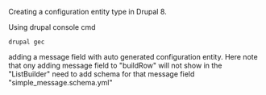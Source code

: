 Creating a configuration entity type in Drupal 8.

Using drupal console cmd

```
drupal gec
```

adding a message field with auto generated configuration entity. Here note that ony adding message field to "buildRow" will not show in the "ListBuilder" need to add schema for that message field "simple_message.schema.yml"